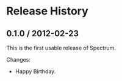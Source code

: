 # Release History

## 0.1.0 / 2012-02-23

This is the first usable release of Spectrum.

Changes:

* Happy Birthday.

